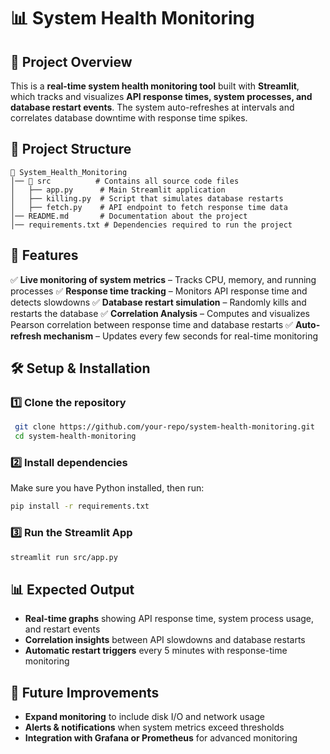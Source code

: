 # 📊 System Health Monitoring

## 📌 Project Overview
This is a **real-time system health monitoring tool** built with **Streamlit**, which tracks and visualizes **API response times, system processes, and database restart events**. The system auto-refreshes at intervals and correlates database downtime with response time spikes.

## 📂 Project Structure
```plaintext
📁 System_Health_Monitoring
│── 📁 src          # Contains all source code files
│   ├── app.py      # Main Streamlit application
│   ├── killing.py  # Script that simulates database restarts
│   ├── fetch.py    # API endpoint to fetch response time data
│── README.md       # Documentation about the project
│── requirements.txt # Dependencies required to run the project
```

## 🚀 Features
✅ **Live monitoring of system metrics** – Tracks CPU, memory, and running processes
✅ **Response time tracking** – Monitors API response time and detects slowdowns
✅ **Database restart simulation** – Randomly kills and restarts the database
✅ **Correlation Analysis** – Computes and visualizes Pearson correlation between response time and database restarts
✅ **Auto-refresh mechanism** – Updates every few seconds for real-time monitoring

## 🛠️ Setup & Installation
### 1️⃣ **Clone the repository**
```sh
 git clone https://github.com/your-repo/system-health-monitoring.git
 cd system-health-monitoring
```

### 2️⃣ **Install dependencies**
Make sure you have Python installed, then run:
```sh
pip install -r requirements.txt
```

### 3️⃣ **Run the Streamlit App**
```sh
streamlit run src/app.py
```

## 📊 Expected Output
- **Real-time graphs** showing API response time, system process usage, and restart events
- **Correlation insights** between API slowdowns and database restarts
- **Automatic restart triggers** every 5 minutes with response-time monitoring

## 📌 Future Improvements
- **Expand monitoring** to include disk I/O and network usage
- **Alerts & notifications** when system metrics exceed thresholds
- **Integration with Grafana or Prometheus** for advanced monitoring



